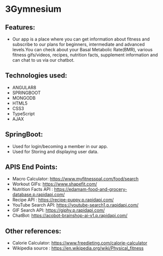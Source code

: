 # 3Gymnesium

## Features:

* Our app is a place where you can get information about fitness and subscribe to our plans for beginners, intermediate and advanced levels.You can check about your Basal Metabolic Rate(BMR), various fitness gifs/videos, recipes, nutrition facts, supplement information and can chat to us via our chatbot.

## Technologies used:

* ANGULAR8
* SPRINGBOOT
* MONGODB
* HTML5
* CSS3
* TypeScript
* AJAX

## SpringBoot:
* Used for login/becoming a member in our app.
* Used for Storing and displaying user data.

## APIS End Points:

* Macro Calculator: https://www.myfitnesspal.com/food/search
* Workout GIFs: https://www.shapefit.com/
* Nutrition Facts API : https://edamam-food-and-grocery-database.p.rapidapi.com/
* Recipe API : https://recipe-puppy.p.rapidapi.com/
* YouTube Search API: https://youtube-search1.p.rapidapi.com/
* GIF Search API: https://giphy.p.rapidapi.com/
* ChatBot: https://acobot-brainshop-ai-v1.p.rapidapi.com/

## Other references:

* Calorie Calculator: https://www.freedieting.com/calorie-calculator
* Wikipedia source : https://en.wikipedia.org/wiki/Physical_fitness



